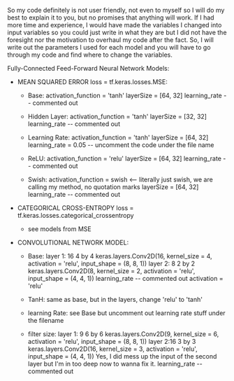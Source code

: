 So my code definitely is not user friendly, not even to myself so I will do my best to explain it to you, 
but no promises that anything will work. If I had more time and experience, I would have made the variables
I changed into input variables so you could just write in what they are but I did not have the foresight
nor the motivation to overhaul my code after the fact. So, I will write out the parameters I used for each 
model and you will have to go through my code and find where to change the variables.

Fully-Connected Feed-Forward Neural Network Models:
- MEAN SQUARED ERROR   loss = tf.keras.losses.MSE:
    - Base:
        activation_function = 'tanh'
        layerSize = [64, 32]
        learning_rate -- commented out

    - Hidden Layer:
        activation_function = 'tanh'
        layerSize = [32, 32]
        learning_rate -- commented out
    
    - Learning Rate:
        activation_function = 'tanh'
        layerSize = [64, 32]
        learning_rate = 0.05 -- uncomment the code under the file name

    - ReLU:
        activation_function = 'relu'
        layerSize = [64, 32]
        learning_rate -- commented out

    - Swish:
        activation_function = swish  <-- literally just swish, we are calling my method, no quotation marks
        layerSize = [64, 32]
        learning_rate -- commented out

- CATEGORICAL CROSS-ENTROPY     loss = tf.keras.losses.categorical_crossentropy
    - see models from MSE

- CONVOLUTIONAL NETWORK MODEL:
    - Base:
        layer 1: 16 4 by 4      keras.layers.Conv2D(16, kernel_size = 4, activation = 'relu', input_shape = (8, 8, 1))
        layer 2: 8  2 by 2      keras.layers.Conv2D(8, kernel_size = 2, activation = 'relu', input_shape = (4, 4, 1))
        learning_rate -- commented out
        activation = 'relu'

    - TanH:
        same as base, but in the layers, change 'relu' to 'tanh'

    - learning Rate:
        see Base but uncomment out learning rate stuff under the filename

    - filter size:
        layer 1: 9 6 by 6   keras.layers.Conv2D(9, kernel_size = 6, activation = 'relu', input_shape = (8, 8, 1))
        layer 2:16 3 by 3   keras.layers.Conv2D(16, kernel_size = 3, activation = 'relu', input_shape = (4, 4, 1))
                Yes, I did mess up the input of the second layer but I'm in too deep now to wanna fix it.
        learning_rate -- commented out
        
